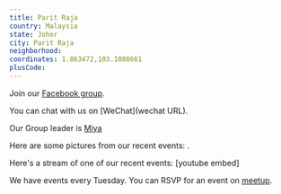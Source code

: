 ```yaml
---
title: Parit Raja
country: Malaysia
state: Johor
city: Parit Raja
neighborhood: 
coordinates: 1.863472,103.1088661
plusCode:
---
```

Join our [Facebook group](https://www.facebook.com/groups/freecodecamp.parit.raja/).

You can chat with us on [WeChat](wechat URL).

Our Group leader is [Miya](freecodecamp.org/miya)

Here are some pictures from our recent events:
![]().

Here's a stream of one of our recent events:
[youtube embed]

We have events every Tuesday. You can RSVP for an event on [meetup](meetupurl).
